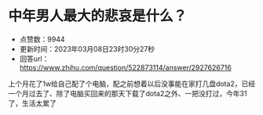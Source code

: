 # 中年男人最大的悲哀是什么？
- 点赞数：9944
- 更新时间：2023年03月08日23时30分27秒
- 回答url：https://www.zhihu.com/question/522873114/answer/2927626716
<body>
 <p data-pid="ijtHEwKE">上个月花了1w给自己配了个电脑，配之前想着以后没事能在家打几盘dota2，已经一个月过去了、除了电脑买回来的那天下载了dota2之外、一把没打过，今年31了，生活太累了</p>
</body>